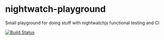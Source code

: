 # nightwatch-playground
Small playground for doing stuff with nightwatchjs functional testing and CI

[![Build Status](https://travis-ci.org/florianm93/nightwatch-playground.svg?branch=master)](https://travis-ci.org/florianm93/nightwatch-playground)
